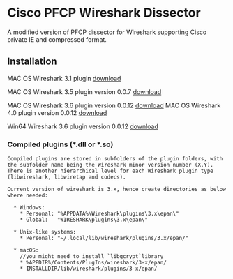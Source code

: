 # Cisco PFCP Wireshark Dissector

A modified version of PFCP dissector for Wireshark supporting Cisco private IE and
compressed format.

## Installation

MAC OS Wireshark 3.1 plugin [download](http://www.gdnet.be/Wireshark/macos_3_1_cisco_pfcp.so)

MAC OS Wireshark 3.5 plugin version 0.0.7 [download](http://www.gdnet.be/Wireshark/macos_3_5_cisco_pfcp.so)

MAC OS Wireshark 3.6 plugin version 0.0.12 [download](http://www.gdnet.be/Wireshark/macos_3_6_cisco_pfcp.so)
MAC OS Wireshark 4.0 plugin version 0.0.12 [download](http://www.gdnet.be/Wireshark/macos_4_0_cisco_pfcp.so)

Win64 Wireshark 3.6 plugin version 0.0.12 [download](http://www.gdnet.be/Wireshark/cisco_pfcp_3_6.dll)

### Compiled plugins (*.dll or *.so)
    Compiled plugins are stored in subfolders of the plugin folders, with the subfolder name being the Wireshark minor version number (X.Y).
    There is another hierarchical level for each Wireshark plugin type (libwireshark, libwiretap and codecs).
    
    Current version of wireshark is 3.x, hence create directories as below where needed:
    
      * Windows:   
        * Personal: "%APPDATA%\Wireshark\plugins\3.x\epan\"   
        * Global:   "WIRESHARK\plugins\3.x\epan\"
        
      * Unix-like systems:  
        * Personal: "~/.local/lib/wireshark/plugins/3.x/epan/"
        
      * macOS:
        //you might need to install `libgcrypt`library
        * %APPDIR%/Contents/PlugIns/wireshark/3-x/epan/
        * INSTALLDIR/lib/wireshark/plugins/3-x/epan/
